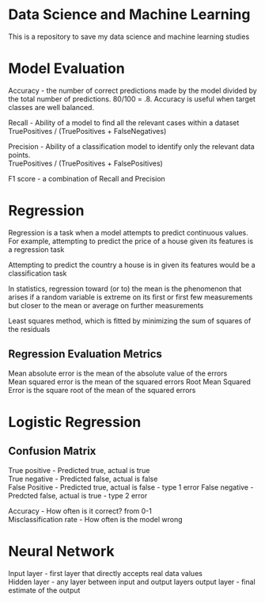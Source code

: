 # Data Science and Machine Learning

This is a repository to save my data science and machine learning studies

# Model Evaluation

Accuracy - the number of correct predictions made by the model divided by the total number of predictions. 80/100 = .8.  Accuracy is useful when target classes are well balanced.

Recall - Ability of a model to find all the relevant cases within a dataset
TruePositives / (TruePositives + FalseNegatives)

Precision - Ability of a classification model to identify only the relevant data points.   
TruePositives / (TruePositives + FalsePositives)

F1 score - a combination of Recall and Precision

# Regression

Regression is a task when a model attempts to predict continuous values.  For example, attempting to predict the price of a house given its features is a regression task

Attempting to predict the country a house is in given its features would be a classification task

In statistics, regression toward (or to) the mean is the phenomenon that arises if a random variable is extreme on its first or first few measurements but closer to the mean or average on further measurements

Least squares method, which is fitted by minimizing the sum of squares of the residuals

## Regression Evaluation Metrics
Mean absolute error is the mean of the absolute value of the errors  
Mean squared error is the mean of the squared errors
Root Mean Squared Error is the square root of the mean of the squared errors

# Logistic Regression

## Confusion Matrix
True positive - Predicted true, actual is true  
True negative - Predicted false, actual is false  
False Positive - Predicted true, actual is false - type 1 error
False negative - Predcted false, actual is true - type 2 error  

Accuracy - How often is it correct? from 0-1  
Misclassification rate - How often is the model wrong

# Neural Network

Input layer - first layer that directly accepts real data values  
Hidden layer - any layer between input and output layers
output layer - final estimate of the output
